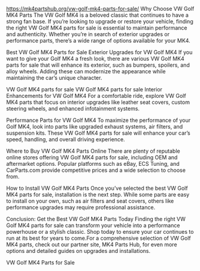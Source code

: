 https://mk4partshub.org/vw-golf-mk4-parts-for-sale/
Why Choose VW Golf MK4 Parts
The VW Golf MK4 is a beloved classic that continues to have a strong fan base. If you’re looking to upgrade or restore your vehicle, finding the right VW Golf MK4 parts for sale is essential to maintain performance and authenticity. Whether you’re in search of exterior upgrades or performance parts, there’s a wide range of options available for your MK4.

Best VW Golf MK4 Parts for Sale
Exterior Upgrades for VW Golf MK4
If you want to give your Golf MK4 a fresh look, there are various VW Golf MK4 parts for sale that will enhance its exterior, such as bumpers, spoilers, and alloy wheels. Adding these can modernize the appearance while maintaining the car’s unique character.

VW Golf MK4 parts for sale
VW Golf MK4 parts for sale
Interior Enhancements for VW Golf MK4
For a comfortable ride, explore VW Golf MK4 parts that focus on interior upgrades like leather seat covers, custom steering wheels, and enhanced infotainment systems.

Performance Parts for VW Golf MK4
To maximize the performance of your Golf MK4, look into parts like upgraded exhaust systems, air filters, and suspension kits. These VW Golf MK4 parts for sale will enhance your car’s speed, handling, and overall driving experience.


Where to Buy VW Golf MK4 Parts Online
There are plenty of reputable online stores offering VW Golf MK4 parts for sale, including OEM and aftermarket options. Popular platforms such as eBay, ECS Tuning, and CarParts.com provide competitive prices and a wide selection to choose from.

How to Install VW Golf MK4 Parts
Once you’ve selected the best VW Golf MK4 parts for sale, installation is the next step. While some parts are easy to install on your own, such as air filters and seat covers, others like performance upgrades may require professional assistance.


Conclusion: Get the Best VW Golf MK4 Parts Today
Finding the right VW Golf MK4 parts for sale can transform your vehicle into a performance powerhouse or a stylish classic. Shop today to ensure your car continues to run at its best for years to come.For a comprehensive selection of VW Golf MK4 parts, check out our partner site, MK4 Parts Hub, for even more options and detailed guides on upgrades and installations.

VW Golf MK4 Parts for Sale
